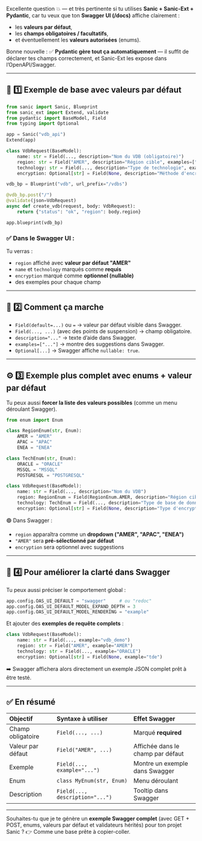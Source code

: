 Excellente question 💥 — et très pertinente si tu utilises **Sanic + Sanic-Ext + Pydantic**, car tu veux que ton **Swagger UI (/docs)** affiche clairement :

* les **valeurs par défaut**,
* les **champs obligatoires / facultatifs**,
* et éventuellement les **valeurs autorisées** (enums).

Bonne nouvelle : ✅ **Pydantic gère tout ça automatiquement** — il suffit de déclarer tes champs correctement, et Sanic-Ext les expose dans l’OpenAPI/Swagger.

---

## 🧩 1️⃣ Exemple de base avec valeurs par défaut

```python
from sanic import Sanic, Blueprint
from sanic_ext import Extend, validate
from pydantic import BaseModel, Field
from typing import Optional

app = Sanic("vdb_api")
Extend(app)

class VdbRequest(BaseModel):
    name: str = Field(..., description="Nom du VDB (obligatoire)")
    region: str = Field("AMER", description="Région cible", examples=["AMER", "APAC", "ENEA"])
    technology: str = Field(..., description="Type de technologie", examples=["ORACLE", "MSSQL", "POSTGRESQL"])
    encryption: Optional[str] = Field(None, description="Méthode d'encryption", examples=["tde", "ckms"])

vdb_bp = Blueprint("vdb", url_prefix="/vdbs")

@vdb_bp.post("/")
@validate(json=VdbRequest)
async def create_vdb(request, body: VdbRequest):
    return {"status": "ok", "region": body.region}

app.blueprint(vdb_bp)
```

### ✅ Dans le Swagger UI :

Tu verras :

* `region` affiché avec **valeur par défaut "AMER"**
* `name` et `technology` marqués comme **requis**
* `encryption` marqué comme **optionnel (nullable)**
* des exemples pour chaque champ

---

## 🧭 2️⃣ Comment ça marche

* `Field(default=...)` ou `=` → valeur par défaut visible dans Swagger.
* `Field(..., ...)` (avec des points de suspension) → champ obligatoire.
* `description="..."` → texte d’aide dans Swagger.
* `examples=["..."]` → montre des suggestions dans Swagger.
* `Optional[...]` → Swagger affiche `nullable: true`.

---

## ⚙️ 3️⃣ Exemple plus complet avec enums + valeur par défaut

Tu peux aussi **forcer la liste des valeurs possibles** (comme un menu déroulant Swagger).

```python
from enum import Enum

class RegionEnum(str, Enum):
    AMER = "AMER"
    APAC = "APAC"
    ENEA = "ENEA"

class TechEnum(str, Enum):
    ORACLE = "ORACLE"
    MSSQL = "MSSQL"
    POSTGRESQL = "POSTGRESQL"

class VdbRequest(BaseModel):
    name: str = Field(..., description="Nom du VDB")
    region: RegionEnum = Field(RegionEnum.AMER, description="Région cible par défaut")
    technology: TechEnum = Field(..., description="Type de base de données source")
    encryption: Optional[str] = Field(None, description="Type d'encryption", examples=["tde", "ckms"])
```

🟢 Dans Swagger :

* `region` apparaîtra comme un **dropdown ("AMER", "APAC", "ENEA")**
* `"AMER"` sera **pré-sélectionné par défaut**
* `encryption` sera optionnel avec suggestions

---

## 🧱 4️⃣ Pour améliorer la clarté dans Swagger

Tu peux aussi préciser le comportement global :

```python
app.config.OAS_UI_DEFAULT = "swagger"     # ou "redoc"
app.config.OAS_UI_DEFAULT_MODEL_EXPAND_DEPTH = 3
app.config.OAS_UI_DEFAULT_MODEL_RENDERING = "example"
```

Et ajouter des **exemples de requête complets** :

```python
class VdbRequest(BaseModel):
    name: str = Field(..., example="vdb_demo")
    region: str = Field("AMER", example="AMER")
    technology: str = Field(..., example="ORACLE")
    encryption: Optional[str] = Field(None, example="tde")
```

➡️ Swagger affichera alors directement un exemple JSON complet prêt à être testé.

---

## ✅ En résumé

| Objectif          | Syntaxe à utiliser              | Effet Swagger                     |
| :---------------- | :------------------------------ | :-------------------------------- |
| Champ obligatoire | `Field(..., ...)`               | Marqué **required**               |
| Valeur par défaut | `Field("AMER", ...)`            | Affichée dans le champ par défaut |
| Exemple           | `Field(..., example="...")`     | Montre un exemple dans Swagger    |
| Enum              | `class MyEnum(str, Enum)`       | Menu déroulant                    |
| Description       | `Field(..., description="...")` | Tooltip dans Swagger              |

---

Souhaites-tu que je te génère un **exemple Swagger complet** (avec GET + POST, enums, valeurs par défaut et validateurs hérités) pour ton projet Sanic ?
👉 Comme une base prête à copier-coller.
